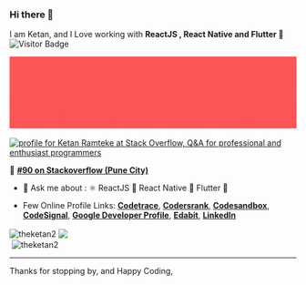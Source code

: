 ### Hi there 👋
I am Ketan,
and I Love working with **ReactJS
, React
Native and Flutter 📱** ![Visitor Badge](https://visitor-badge.laobi.icu/badge?page_id=theketan2) 


<a href="https://www.linkedin.com/in/theketan2/"><img width="" src="https://raw.githubusercontent.com/TheKetan2/theketan2/main/Linked%20In%20Wall.gif"></a>


<a href="https://stackoverflow.com/users/5669120/ketan-ramteke"><img src="https://stackoverflow.com/users/flair/5669120.png" width="208" height="58" alt="profile for Ketan Ramteke at Stack Overflow, Q&amp;A for professional and enthusiast programmers" title="profile for Ketan Ramteke at Stack Overflow, Q&amp;A for professional and enthusiast programmers"></a> 

🏅 [**#90 on Stackoverflow (Pune City)**][7]

- 💬 Ask me about : ⚛ ReactJS 📱 React Native 📱 Flutter 💙

- Few Online Profile Links: [**Codetrace**][10],  [**Codersrank**][1],  [**Codesandbox**][9],  [**CodeSignal**][2], [**Google Developer Profile**][3],  [**Edabit**][4],  [**LinkedIn**][5]

<div>
  <img align="center" width="380px" src="https://github-readme-stats.vercel.app/api/top-langs?username=theketan2&show_icons=true&locale=en&layout=compact&theme=algolia" alt="theketan2" />
  <a href="https://profile.codersrank.io/user/theketan2"><img  align="center" width="380px" src="https://cr-ss-service.azurewebsites.net/api/ScreenShot?widget=summary&username=TheKetan2"></a>
</div>

<div/>

<div >&nbsp;<img align="center" width="375px" src="https://github-readme-stats.vercel.app/api?username=theketan2&show_icons=true&theme=algolia&include_all_commits=true&count_private=true" alt="theketan2" />  </div>
<p/>


-----------------------------------------------------

Thanks for stopping by, and Happy Coding,


  [1]: https://profile.codersrank.io/user/theketan2
  [2]: https://app.codesignal.com/profile/theketan2
  [3]: https://developers.google.com/profile/u/104430876065192851674
  [4]: https://edabit.com/user/xsDyJstYoBZRS8pJH
  [5]: https://www.linkedin.com/in/theketan2/
  [6]: https://www.buymeacoffee.com/theketan2
  [7]: https://data.stackexchange.com/stackoverflow/query/edit/1388077
  [8]: https://i.stack.imgur.com/eT3h6.gif
  [9]: https://codesandbox.io/u/TheKetan2
  [10]: https://codetrace.com/users/TheKetan2
<!--

<a href="https://profile.codersrank.io/user/theketan2"><img width="480"  src="https://cr-skills-chart-widget.azurewebsites.net/api/api?username=theketan2"></a>

Here are some ideas to get you started:

- 🔭 I’m currently working on ....

- 🌱 I’m currently learning .... - 🌱 I’m currently learning Jetpack Compose 🚀📱, Docker🐋, Kubernetes ☸️
- 👯 I’m looking to collaborate on ....
- 🤔 I’m looking for help with ....
- 💬 Ask me about ....
- 📫 How to reach me: .... Not programming today, cheating commit, sorry 😔
- 😄 Pronouns: ....
- ⚡ Fun fact: ....
- 📫 How to reach me: ketantooforhire@gmail.com

-->
